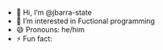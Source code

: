 - 👋 Hi, I’m @jbarra-state
- 👀 I’m interested in Fuctional programming
- 😄 Pronouns: he/him
- ⚡ Fun fact: 
